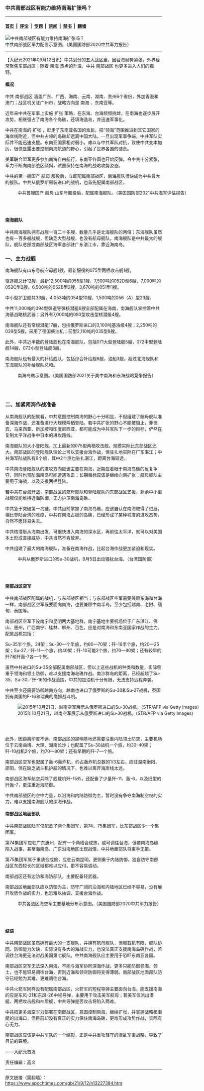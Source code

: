 ### 中共南部战区有能力维持南海扩张吗？

---

#### [首页](../../../..?n13227384) &nbsp;|&nbsp; [评论](../../../../../epoch-comment?n13227384) &nbsp;|&nbsp; [专题](../../../../../epoch-special?n13227384) &nbsp;|&nbsp; [禁闻](../../../../../epoch-news?n13227384) &nbsp;|&nbsp; [禁书](../../../../../books?n13227384) &nbsp;|&nbsp; [翻墙](https://github.com/gfw-breaker/nogfw/blob/master/README.md?n13227384)


<div><img alt="中共南部战区有能力维持南海扩张吗？" class="attachment-djy_600_400 size-djy_600_400 wp-post-image" src="https://i.epochtimes.com/assets/uploads/2021/09/id13227394-PLA-Southern-Theater_cut_2020-DOD-CHINA-MILITARY-POWER-REPORT-FINAL-600x400.jpg"/>
<div class="caption">
 中共南部战区军力配置示意图。（美国国防部2020中共军力报告）
</div></div><hr/><div class="post_content" id="artbody" itemprop="articleBody">
 <!-- article content begin -->
 <p>
  【大纪元2021年09月12日讯】中共划分的五大战区里，因台海局势紧张，外界经常聚焦东部战区；随着
  <ok href="https://www.epochtimes.com/gb/tag/%E5%8D%97%E6%B5%B7.html">
   南海
  </ok>
  热点的升温，中共
  <ok href="https://www.epochtimes.com/gb/tag/%E5%8D%97%E9%83%A8%E6%88%98%E5%8C%BA.html">
   南部战区
  </ok>
  也更多进入人们的视野。
 </p>
 <h4>
  <strong>
   概况
  </strong>
 </h4>
 <p>
  中共
  <ok href="https://www.epochtimes.com/gb/tag/%E5%8D%97%E9%83%A8%E6%88%98%E5%8C%BA.html">
   南部战区
  </ok>
  涵盖广东、广西、海南、云南、湖南、贵州6个省份，外加香港和澳门；战区机关驻广州市，战略方向是
  <ok href="https://www.epochtimes.com/gb/tag/%E5%8D%97%E6%B5%B7.html">
   南海
  </ok>
  、东南亚等。
 </p>
 <p>
  近年来中共在军事上实施
  <ok href="https://www.epochtimes.com/gb/tag/%E6%89%A9%E5%BC%A0.html">
   扩张
  </ok>
  策略，在东海、台海频频挑衅，在南海也逐步展开攻势，相继强占了南海各个岛礁，还填海造岛，并迅速军事化。
 </p>
 <p>
  中共在南海的
  <ok href="https://www.epochtimes.com/gb/tag/%E6%89%A9%E5%BC%A0.html">
   扩张
  </ok>
  ，赶走了东南亚各国的渔民，把“领海”范围推进到其它国家的海岸线附近，但中共占领的岛礁却远离中国大陆，一旦出现军事争端，中共军队实际并不能迅速支援。东南亚国家相对弱小，难以与中共军队对抗，致使中共变本加厉，很快显露出要控制南海航道的野心，引起了世界各国的谴责。
 </p>
 <p>
  美军联合盟军更多参加南海自由航行，东南亚各国也开始反弹，令中共十分紧张，军力不断向南部战区倾斜，试图保持在南海的战略攻势姿态。
 </p>
 <p>
  中共的第一艘国产
  <ok href="https://www.epochtimes.com/gb/tag/%E8%88%AA%E6%AF%8D.html">
   航母
  </ok>
  服役后，立即配属南部战区，南海舰队很快成为中共最大的舰队。中共从俄罗斯原装进口的战机，也首先配属南部战区。
 </p>
 <figure aria-describedby="caption-attachment-13227444" class="wp-caption aligncenter" id="attachment_13227444" style="width: 573px">
  <ok href="https://i.epochtimes.com/assets/uploads/2021/09/id13227444-Shandong-Type-002-carrier_US-2021-CCP-navy-report.jpg" target="_blank">
   <img alt="" class="size-full wp-image-13227444" src="https://i.epochtimes.com/assets/uploads/2021/09/id13227444-Shandong-Type-002-carrier_US-2021-CCP-navy-report.jpg"/>
  </ok>
  <br/><figcaption class="wp-caption-text" id="caption-attachment-13227444">
   中共首艘国产
   <ok href="https://www.epochtimes.com/gb/tag/%E8%88%AA%E6%AF%8D.html">
    航母
   </ok>
   山东号服役后，配属南海舰队。（美国国防部2021中共海军评估报告）
  </figcaption><br/>
 </figure><br/>
 <h4>
  <strong>
   南海舰队
  </strong>
 </h4>
 <p>
  中共南海舰队拥有战舰一百二十多艘，数量几乎是北海舰队的两倍；东海舰队虽然也有一百多艘战舰，但缺乏大型战舰，也没有航母舰队。南海舰队是中共最大的舰队，舰队总部或南部战区海军总部驻广东湛江市，靠近海南岛。
 </p>
 <h3>
  一、主力战舰
 </h3>
 <p>
  南海舰队有山东号航空母舰1艘，最新服役的075型两栖攻击舰1艘。
 </p>
 <p>
  驱逐舰总计12艘，最新12,500吨的055型1艘，7,500吨的052D型6艘，7,000吨的052C型2艘，6,500吨的052B型2艘，3,670吨的051型1艘。
 </p>
 <p>
  中小型护卫舰共33艘，4,053吨的054型10艘，1,500吨的056（A）型23艘。
 </p>
 <p>
  中共11,000吨的094型弹道导弹核潜艇6艘全部配属在海南，南海舰队掌控着中共海基战略核武器；另外有7,000吨的093型攻击型核潜艇4艘。
 </p>
 <p>
  南海舰队还有常规潜艇17艘，包括俄罗斯进口的3,100吨基洛级4艘；2,250吨的039型5艘，采用了德国柴油机；前型2,110吨的035型8艘。
 </p>
 <p>
  此外，中共近半数的登陆舰也在南海舰队，包括071大型登陆舰5艘，072中型登陆舰14艘，073小型登陆舰6艘。
 </p>
 <p>
  南海舰队也有最大的补给舰队，包括综合补给舰8艘，油船3艘，超过北海舰队和东海舰队的补给舰队总和。
 </p>
 <figure aria-describedby="caption-attachment-13227424" class="wp-caption aligncenter" id="attachment_13227424" style="width: 559px">
  <ok href="https://i.epochtimes.com/assets/uploads/2021/09/id13227424-South-China-sea-map_US-China-competition-South-chian-sea.jpg" target="_blank">
   <img alt="" class="size-full wp-image-13227424" src="https://i.epochtimes.com/assets/uploads/2021/09/id13227424-South-China-sea-map_US-China-competition-South-chian-sea.jpg"/>
  </ok>
  <br/><figcaption class="wp-caption-text" id="caption-attachment-13227424">
   南海岛礁示意图。（美国国防部2021关于美中南海和东海战略竞争报告）
  </figcaption><br/>
 </figure><br/>
 <h3>
  二、加紧南海作战准备
 </h3>
 <p>
  从南海舰队的配属看，中共意图控制南海的野心十分明显，不但组建了航母舰队准备深海作战，还准备进行大规模两栖登陆。若中共扩张的野心不能被阻止，菲律宾、马来西亚、新加坡和印度尼西亚，都可能成为中共军队下一步的目标，俨然在复制太平洋战争中日本的进攻路线。
 </p>
 <p>
  南海舰队的大小登陆舰，加上最新的075型两栖攻击舰，规模实际比东部战区还大。南部战区的登陆舰队理论上可以支援台海作战，但驻扎地实际在广东湛江；中共海军陆战队有6个旅，其中2个旅也驻扎湛江，距离台海较远。
 </p>
 <p>
  中共南海登陆舰队的进攻方向应该主要在南海，近期应着眼于南海岛礁的反复争夺，同时也预防海南岛可能遭遇攻击；长期目标应该是继续向南扩张；航母舰队主要用于海战，以及支援两栖登陆。
 </p>
 <p>
  若中共在台海开战，南部战区的航母舰队和登陆舰队向东部战区支援，剩余中小型战舰仅能维持近海防御，无力护卫南海岛礁。
 </p>
 <p>
  中共急于突破第一岛链，中共目前掌握了南海岛礁，应该自认在南海取得了进展，相比登陆台湾的难度，中共在南海占据的岛礁，已经形成了某种程度的进攻态势，自然不愿轻易失去。
 </p>
 <p>
  中共核潜艇从海南出发，可很快进入南海的深水区，再前往太平洋，就可以对美国本土形成直接威胁，中共当然不肯放弃。
 </p>
 <p>
  中共组建了最大的南海舰队，准备在南海作战，比起台海作战更加紧迫和现实。
 </p>
 <figure aria-describedby="caption-attachment-13227430" class="wp-caption aligncenter" id="attachment_13227430" style="width: 600px">
  <ok href="https://i.epochtimes.com/assets/uploads/2021/09/id13227430-CCP-Su-30-Taiwan_20210905.jpg" target="_blank">
   <img alt="" class="size-large wp-image-13227430" src="https://i.epochtimes.com/assets/uploads/2021/09/id13227430-CCP-Su-30-Taiwan_20210905-600x506.jpg"/>
  </ok>
  <br/><figcaption class="wp-caption-text" id="caption-attachment-13227430">
   中共从俄罗斯进口的Su-30战机，9月5日出动骚扰台海。（台湾国防部）
  </figcaption><br/>
 </figure><br/>
 <h4>
  <strong>
   南部战区空军
  </strong>
 </h4>
 <p>
  中共南部战区配属的战机，与东部战区相当；与东部战区空军需要兼顾东海和台海一样，南部战区空军既要面向南海，也要兼顾中南半岛，至少包括越南、老挝、缅甸、泰国等。
 </p>
 <p>
  南部战区空军下设南宁和昆明两大基地群。南宁基地主要机场位于广东湛江、佛山、惠州，广西南宁、桂林、柳州、百色，应是对南海和东南亚国家作战的主力。配属战机包括：
 </p>
 <p>
  Su-35半个旅，24架；Su-30一个半旅，约60—70架；歼-16半个旅，约20—25架；Su-27／歼-11一个旅，约40架；歼-10可能2个旅，约70—80架；还有较早的歼7和歼轰-7各一个旅。
 </p>
 <p>
  虽然中共进口的Su-35全部配属南部战区，但以上这些战机的种类和数量，实际侧重于领海和领土防御，难以支援南海岛礁作战。南沙群岛的距离，已经超越了Su-35、Su-30／歼-16的作战范围，中共的加油机十分有限，无法支持远程奔袭。
 </p>
 <p>
  中共至少还需要防御越南方向，越南也进口了俄罗斯的Su-30和Su-27战机，泰国拥有美国的F-16和瑞典的鹰狮战斗机。
 </p>
 <figure aria-describedby="caption-attachment-13227434" class="wp-caption aligncenter" id="attachment_13227434" style="width: 600px">
  <ok href="https://i.epochtimes.com/assets/uploads/2021/09/id13227434-GettyImages-540052796.jpg" target="_blank">
   <img alt="2015年10月21日，越南空军展示从俄罗斯进口的Su-30战机。（STR/AFP via Getty Images）" class="size-large wp-image-13227434" src="https://i.epochtimes.com/assets/uploads/2021/09/id13227434-GettyImages-540052796-600x400.jpg"/>
  </ok>
  <br/><figcaption class="wp-caption-text" id="caption-attachment-13227434">
   2015年10月21日，越南空军展示从俄罗斯进口的Su-30战机。(STR/AFP via Getty Images)
  </figcaption><br/>
 </figure><br/>
 <p>
  此外，因距离印度不远，南部战区的昆明基地还需要注重内陆领土防空，主要机场位于云南曲靖、大理、湖南长沙；也配属了Su-30战机一个旅，约30-40架；歼-10战机2个旅，约70—80架；还有早期的歼-7一个旅。
 </p>
 <p>
  南部战区空军也配属了轰-6轰炸机，约占轰炸机总数的1/3左右，应驻湖南衡阳、邵阳，但在缺乏战斗机护航的情况下，也难以离开海岸线太远。
 </p>
 <p>
  南部战区海军航空兵除了舰载机歼-15外，还配备了少量歼-11、轰-6，以及旧型的歼轰-7，更注重近海防御。
 </p>
 <p>
  中共南部战区的空中力量，以沿海和内陆防御为主，暂时没有争夺南海制空权的实力，难以支援南海舰队的深海作战。
 </p>
 <h4>
  <strong>
   南部战区地面部队
  </strong>
 </h4>
 <p>
  中共南部战区陆军仅配备了两个集团军，第74、75集团军，比东部战区少一个集团军。
 </p>
 <p>
  第74集团军应驻广东惠州，配有一个两栖合成旅，或可调往台海，但若南海岛礁陷入战事，甚至海南岛、广东沿海地区出现战情，中共地面部队将束手无策。
 </p>
 <p>
  第75集团军属于重装合成旅，应驻云南昆明，更侧重于内陆防御，独自防守南部战区东西较长的区域都难以应付，更不容易调动。
 </p>
 <p>
  南部战区还有边防和海防部队，主要配备轻武器。
 </p>
 <p>
  南部战区地面部队应以防御为主，防守广阔的沿海和内陆地区已经不容易，没有展开攻势作战的实力，也恐难以抽调、支援台海作战。
 </p>
 <figure aria-describedby="caption-attachment-13227438" class="wp-caption aligncenter" id="attachment_13227438" style="width: 600px">
  <ok href="https://i.epochtimes.com/assets/uploads/2021/09/id13227438-PLA-AirforceNavy-base_2020-DOD-CHINA-MILITARY-POWER-REPORT-FINAL.jpg" target="_blank">
   <img alt="" class="size-large wp-image-13227438" src="https://i.epochtimes.com/assets/uploads/2021/09/id13227438-PLA-AirforceNavy-base_2020-DOD-CHINA-MILITARY-POWER-REPORT-FINAL-600x633.jpg"/>
  </ok>
  <br/><figcaption class="wp-caption-text" id="caption-attachment-13227438">
   中共各战区海空军主要基地分布示意图。（美国国防部2020中共军力报告）
  </figcaption><br/>
 </figure><br/>
 <h4>
  <strong>
   结语
  </strong>
 </h4>
 <p>
  中共南部战区虽然拥有最大的一支舰队，并拥有航母舰队，但舰载机有限，舰队协同、防御能力欠缺，实际没有多大的海战实力，也没法真正支援南海岛礁作战，若调往台海更无法对战美国第七舰队。中共南海舰队应主要用于恐吓东南亚各国。
 </p>
 <p>
  南部战区空军无法深入南海，不能与海军协同深海作战，更多只能防御领海、领土，也不能轻易调往台海，否则近海和领空防御将变得薄弱。南部战区地面部队防守已经勉为其难，更难调往台海。
 </p>
 <p>
  中共火箭军同样没有配属南部战区，火箭军的短程导弹主要面向台海，能支援南海的应是东风-21和东风-26中程导弹，主要用于攻击美军航母；若美军仅派出潜艇、两栖攻击舰和神盾舰，中共导弹是否攻击将陷入两难。
 </p>
 <p>
  中共把更多海空军力部署在南部战区，意图控制南海、继续扩张，并掌握战略核潜艇的出海口，但目前却没有真正的实力保住南海岛礁，更难形成攻势作战，实际有心无力。
 </p>
 <p>
  南部战区应该是中共军队的一个缩影，正是中共重攻轻守的混乱军事战略，导致了目前的窘境。
 </p>
 <p>
  ——大纪元首发
 </p>
 <p>
  责任编辑：高义
 </p>
 <!-- article content end -->
 <div id="below_article_ad">
 </div>
</div>


---

原文链接（需翻墙）：https://www.epochtimes.com/gb/21/9/12/n13227384.htm